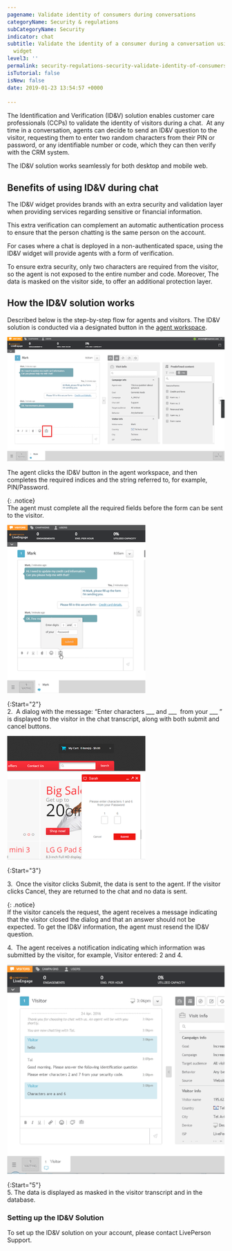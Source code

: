 ```yaml
---
pagename: Validate identity of consumers during conversations
categoryName: Security & regulations
subCategoryName: Security
indicator: chat
subtitle: Validate the identity of a consumer during a conversation using the ID&V
  widget
level3: ''
permalink: security-regulations-security-validate-identity-of-consumers-during-conversations.html
isTutorial: false
isNew: false
date: 2019-01-23 13:54:57 +0000

---
```

The Identification and Verification (ID&V) solution enables customer care professionals (CCPs) to validate the identity of visitors during a chat.  At any time in a conversation, agents can decide to send an ID&V question to the visitor, requesting them to enter two random characters from their PIN or password, or any identifiable number or code, which they can then verify with the CRM system.

The ID&V solution works seamlessly for both desktop and mobile web.

## Benefits of using ID&V during chat

The ID&V widget provides brands with an extra security and validation layer when providing services regarding sensitive or financial information.

This extra verification can complement an automatic authentication process to ensure that the person chatting is the same person on the account.

For cases where a chat is deployed in a non-authenticated space, using the ID&V widget will provide agents with a form of verification.

To ensure extra security, only two characters are required from the visitor, so the agent is not exposed to the entire number and code. Moreover, The data is masked on the visitor side, to offer an additional protection layer.

## How the ID&V solution works

Described below is the step-by-step flow for agents and visitors. The ID&V solution is conducted via a designated button in the [agent workspace](agent-manager-workspace-agent-tools-for-live-chat-agent-workspace-for-live-chat.html).

![](/img/Validate-identity-consumers-during-conversations1.png)

The agent clicks the ID&V button in the agent workspace, and then completes the required indices and the string referred to, for example, PIN/Password.

{: .notice}  
The agent must complete all the required fields before the form can be sent to the visitor.

![](/img/Validate-identity-consumers-during-conversations2.png)

{:Start="2"}  
2\.  A dialog with the message: “Enter characters ___ and ___  from your ___ ” is displayed to the visitor in the chat transcript, along with both submit and cancel buttons.

![](/img/Validate-identity-consumers-during-conversations3.png)

{:Start="3"}

3\.  Once the visitor clicks Submit, the data is sent to the agent. If the visitor clicks Cancel, they are returned to the chat and no data is sent.

{: .notice}  
If the visitor cancels the request, the agent receives a message indicating that the visitor closed the dialog and that an answer should not be expected. To get the ID&V information, the agent must resend the ID&V question.

4\.  The agent receives a notification indicating which information was submitted by the visitor, for example, Visitor entered: 2 and 4.

![](/img/Validate-identity-consumers-during-conversations4-1.png)

{:Start="5"}  
5\. The data is displayed as masked in the visitor transcript and in the database.

### Setting up the ID&V Solution

To set up the ID&V solution on your account, please contact LivePerson Support.